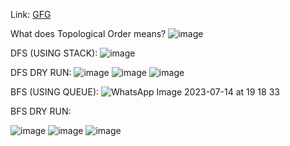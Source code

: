 Link: [GFG](https://practice.geeksforgeeks.org/problems/topological-sort/1)

What does Topological Order means?
![image](https://user-images.githubusercontent.com/73538974/253588564-0070d833-ef52-4953-a63d-9dcacda47edc.png)

DFS (USING STACK): 
![image](https://user-images.githubusercontent.com/73538974/253588620-ebb76d6b-8794-4476-adc5-c061c53521e5.png)

DFS DRY RUN: 
![image](https://user-images.githubusercontent.com/73538974/253587980-93f92c15-4484-4f64-9962-dcabd2cdaa89.png)
![image](https://user-images.githubusercontent.com/73538974/253588005-89fdcc0a-c2ca-413f-b713-78c0c29da3aa.png)
![image](https://user-images.githubusercontent.com/73538974/253588021-cf2fc301-492a-4150-b1a8-1ee61bbd2d85.png)

BFS (USING QUEUE): 
![WhatsApp Image 2023-07-14 at 19 18 33](https://user-images.githubusercontent.com/73538974/253588662-fb70970e-200e-407b-9ed0-03a866db1e97.jpg)

BFS DRY RUN:     
      
![image](https://user-images.githubusercontent.com/73538974/253585101-44925225-e6c3-4097-8cd2-12c2f07c1e5e.png)
![image](https://user-images.githubusercontent.com/73538974/253585131-bb98ecbf-5939-4232-9502-cf6d7a7403fd.png)
![image](https://user-images.githubusercontent.com/73538974/253585158-5fc32c9c-814b-4f52-bc7e-5528a053a3c4.png)
